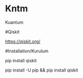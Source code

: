 # Kntm
Kuantum

#Qiskit

https://qiskit.org/

#Installation/Kurulum

pip install qiskit

pip install -U pip && pip install qiskit
